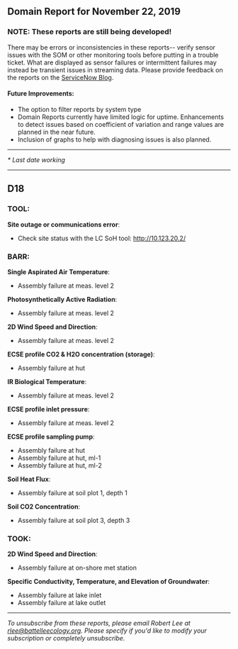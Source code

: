 ## Domain Report for November 22, 2019


### NOTE: These reports are still being developed!
There may be errors or inconsistencies in these reports-- verify sensor issues with the SOM or other monitoring tools before putting in a trouble ticket. What are displayed as sensor failures or intermittent failures may instead be transient issues in streaming data.
Please provide feedback on the reports on the [ServiceNow Blog](https://neon.service-now.com/community?id=community_blog&sys_id=9b4fbe8adbed734017ecf9041d9619be).

#### Future Improvements: 
 - The option to filter reports by system type 
 - Domain Reports currently have limited logic for uptime. Enhancements to detect issues based on coefficient of variation and range values are planned in the near future.
 - Inclusion of graphs to help with diagnosing issues is also planned.

***

_* Last date working_

***
## D18

### TOOL:

**Site outage or communications error**:
 - Check site status with the LC SoH tool: http://10.123.20.2/

### BARR:

**Single Aspirated Air Temperature**:
 - Assembly failure at meas. level 2

**Photosynthetically Active Radiation**:
 - Assembly failure at meas. level 2

**2D Wind Speed and Direction**:
 - Assembly failure at meas. level 2

**ECSE profile CO2 & H2O concentration (storage)**:
 - Assembly failure at hut

**IR Biological Temperature**:
 - Assembly failure at meas. level 2

**ECSE profile inlet pressure**:
 - Assembly failure at meas. level 2

**ECSE profile sampling pump**:
 - Assembly failure at hut
 - Assembly failure at hut, ml-1
 - Assembly failure at hut, ml-2

**Soil Heat Flux**:
 - Assembly failure at soil plot 1, depth 1

**Soil CO2 Concentration**:
 - Assembly failure at soil plot 3, depth 3

### TOOK:

**2D Wind Speed and Direction**:
 - Assembly failure at on-shore met station

**Specific Conductivity, Temperature, and Elevation of Groundwater**:
 - Assembly failure at lake inlet
 - Assembly failure at lake outlet

***

_To unsubscribe from these reports, please email Robert Lee at rlee@battelleecology.org. Please specify if you'd like to modify your subscription or completely unsubscribe._
